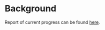 # Background
Report of current progress can be found [here](https://hackmd.io/@g4P5SSbiSriJQ-hJMcd9fg/B1G7mEp_h).